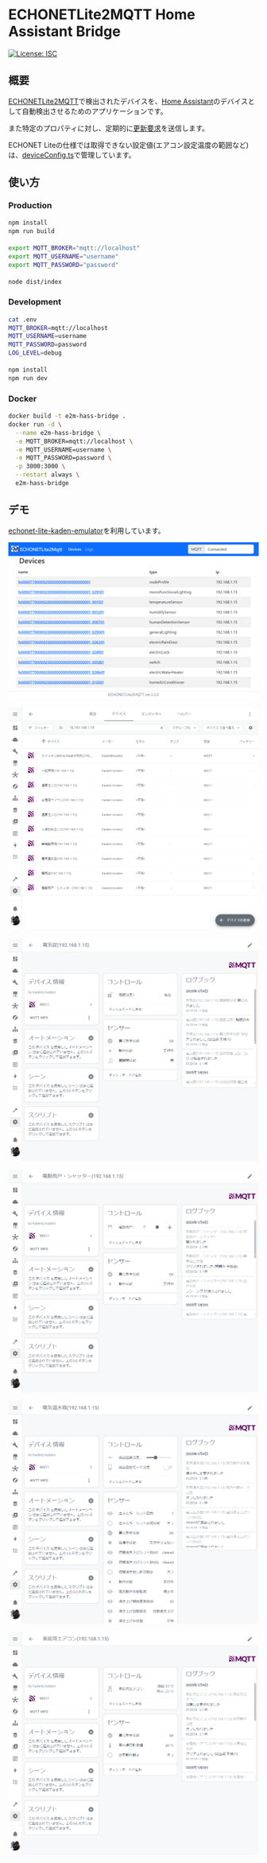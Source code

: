 # ECHONETLite2MQTT Home Assistant Bridge

[![License: ISC](https://img.shields.io/github/license/nana4rider/e2m-hass-bridge)](LICENSE)

## 概要

[ECHONETLite2MQTT](https://github.com/banban525/echonetlite2mqtt)で検出されたデバイスを、[Home Assistant](https://www.home-assistant.io/)のデバイスとして自動検出させるためのアプリケーションです。

また特定のプロパティに対し、定期的に[更新要求](https://github.com/banban525/echonetlite2mqtt/blob/master/README.ja.md#2-echonet-lite-%E6%A9%9F%E5%99%A8%E3%81%8C%E8%87%AA%E5%8B%95%E3%81%A7%E3%83%97%E3%83%AD%E3%83%91%E3%83%86%E3%82%A3%E3%82%92%E9%80%81%E3%82%89%E3%81%AA%E3%81%84%E3%81%AE%E3%81%8B%E3%82%82)を送信します。

ECHONET Liteの仕様では取得できない設定値(エアコン設定温度の範囲など)は、[deviceConfig.ts](src/deviceConfig.ts)で管理しています。

## 使い方

### Production

```sh
npm install
npm run build

export MQTT_BROKER="mqtt://localhost"
export MQTT_USERNAME="username"
export MQTT_PASSWORD="password"

node dist/index
```

### Development

```sh
cat .env
MQTT_BROKER=mqtt://localhost
MQTT_USERNAME=username
MQTT_PASSWORD=password
LOG_LEVEL=debug

npm install
npm run dev
```

### Docker

```sh
docker build -t e2m-hass-bridge .
docker run -d \
  --name e2m-hass-bridge \
  -e MQTT_BROKER=mqtt://localhost \
  -e MQTT_USERNAME=username \
  -e MQTT_PASSWORD=password \
  -p 3000:3000 \
  --restart always \
  e2m-hass-bridge
```

## デモ

[echonet-lite-kaden-emulator](https://github.com/banban525/echonet-lite-kaden-emulator)を利用しています。

![ECHONETLite2MQTT](./images/echonetlite2mqtt.png)

![デバイス一覧](./images/hass-devices.png)

![電気錠](./images/hass-electric-lock.png)

![シャッター](./images/hass-electric-rain-door.png)

![電気温水器](./images/hass-electric-water-heater.png)

![エアコン](./images/hass-home-air-conditioner.png)
